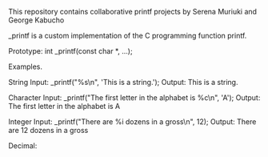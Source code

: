 This repository contains collaborative printf projects by Serena Muriuki and George Kabucho

_printf is a custom implementation of the C programming function printf.

Prototype: int _printf(const char *, ...);

Examples.

String
	Input: _printf("%s\n", 'This is a string.');
	Output: This is a string.

Character
	Input: _printf("The first letter in the alphabet is %c\n", 'A');
	Output: The first letter in the alphabet is A

Integer
	Input: _printf("There are %i dozens in a gross\n", 12);
	Output: There are 12 dozens in a gross

Decimal:

